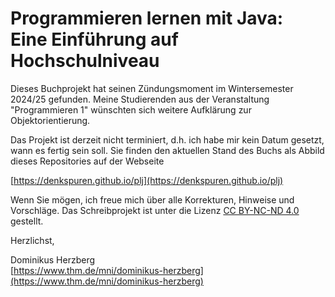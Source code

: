 # Programmieren lernen mit Java: <br>Eine Einführung auf Hochschulniveau

Dieses Buchprojekt hat seinen Zündungsmoment im Wintersemester 2024/25 gefunden. Meine Studierenden aus der Veranstaltung "Programmieren 1" wünschten sich weitere Aufklärung zur Objektorientierung.

Das Projekt ist derzeit nicht terminiert, d.h. ich habe mir kein Datum gesetzt, wann es fertig sein soll. Sie finden den aktuellen Stand des Buchs als Abbild dieses Repositories auf der Webseite

[https://denkspuren.github.io/plj](https://denkspuren.github.io/plj)

Wenn Sie mögen, ich freue mich über alle Korrekturen, Hinweise und Vorschläge. Das Schreibprojekt ist unter die Lizenz [CC BY-NC-ND 4.0](https://creativecommons.org/licenses/by-nc-nd/4.0/deed.de) gestellt.

Herzlichst,

Dominikus Herzberg<br>
[https://www.thm.de/mni/dominikus-herzberg](https://www.thm.de/mni/dominikus-herzberg)


